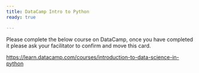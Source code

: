 ```yaml
---
title: DataCamp Intro to Python
ready: true

---
```


Please complete the below course on DataCamp, once you have completed it please ask your facilitator to confirm and move this card.

https://learn.datacamp.com/courses/introduction-to-data-science-in-python